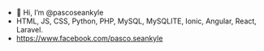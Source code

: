 - 👋 Hi, I’m @pascoseankyle
- HTML, JS, CSS, Python, PHP, MySQL, MySQLITE, Ionic, Angular, React, Laravel.
- https://www.facebook.com/pasco.seankyle
